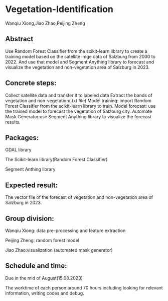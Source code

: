 # Vegetation-Identification

Wanqiu Xiong,Jiao Zhao,Peijing Zheng

## Abstract
Use Random Forest Classifier from the scikit-learn library to create a training model based on the satellite imge data of Salzburg from 2000 to 2022. And use that model and Segment Anything library to forecast and visualize the vegetation and non-vegetation area of Salzburg in 2023.

## Concrete steps:

Collect satellite data and transfer it to labeled data
Extract the bands of vegetation and non-vegetation(.txt file)
Model training: import Random Forest Classifier from the scikit-learn library to train.
Model forecast: use the trained model to forecast the vegetation of Salzburg city.
Automate Mask Generator:use Segment Anything library to visualize the forecast results.  

## Packages:

GDAL library 

The Scikit-learn library(Random Forest Classifier)

Segment Anthing library

## Expected result:

The vector file of the forecast of vegetation and non-vegetation area of Salzburg in 2023.

## Group division:

Wanqiu Xiong: data pre-processing and feature extraction

Peijing Zheng: random forest model

Jiao Zhao:visualization (automated mask generator) 

## Schedule and time:

Due in the mid of August(15.08.2023)

The worktime of each person:around 70 hours including looking for relevant information, writing codes and debug. 

